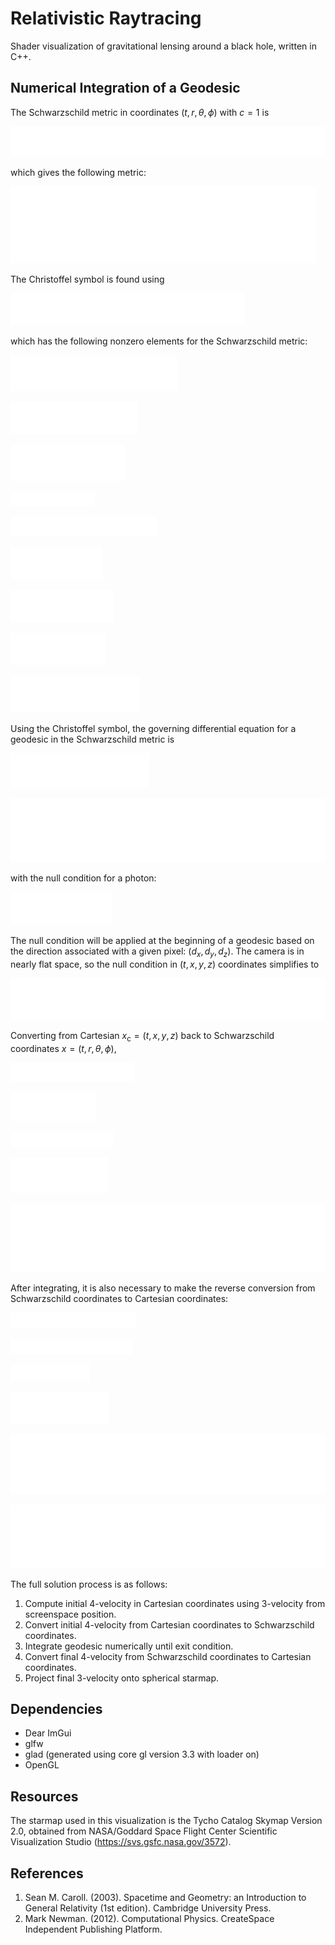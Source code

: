 # Relativistic Raytracing
Shader visualization of gravitational lensing around a black hole, written in C++.

## Numerical Integration of a Geodesic

The Schwarzschild metric in coordinates $(t,r,\theta,\phi)$ with $c=1$ is  

![0](./equations/0.png)

which gives the following metric:

![1](./equations/1.png)

The Christoffel symbol is found using

![2](./equations/2.png)

which has the following nonzero elements for the Schwarzschild metric:

![3](./equations/3.png)


![4](./equations/4.png)


![5](./equations/5.png)


![6](./equations/6.png)


![7](./equations/7.png)


![8](./equations/8.png)


![9](./equations/9.png)


![10](./equations/10.png)


![11](./equations/11.png)

Using the Christoffel symbol, the governing differential equation for a geodesic in the Schwarzschild metric is

![12](./equations/12.png)


![13](./equations/13.png)

with the null condition for a photon:

![14](./equations/14.png)

The null condition will be applied at the beginning of a geodesic based on the direction associated with a given pixel: $(d_x, d_y, d_z)$. The camera is in nearly flat space, so the null condition in $(t,x,y,z)$ coordinates simplifies to

![15](./equations/15.png)

Converting from Cartesian $x_\mathrm{c}=(t,x,y,z)$ back to Schwarzschild coordinates $x=(t,r,\theta,\phi)$,

![16](./equations/16.png)


![17](./equations/17.png)


![18](./equations/18.png)


![19](./equations/19.png)


![20](./equations/20.png)

After integrating, it is also necessary to make the reverse conversion from Schwarzschild coordinates to Cartesian coordinates:

![21](./equations/21.png)


![22](./equations/22.png)


![23](./equations/23.png)


![24](./equations/24.png)


![25](./equations/25.png)


![26](./equations/26.png)


The full solution process is as follows:  
1. Compute initial 4-velocity in Cartesian coordinates using 3-velocity from screenspace position.
2. Convert initial 4-velocity from Cartesian coordinates to Schwarzschild coordinates.
3. Integrate geodesic numerically until exit condition.
4. Convert final 4-velocity from Schwarzschild coordinates to Cartesian coordinates.
5. Project final 3-velocity onto spherical starmap.

## Dependencies
- Dear ImGui
- glfw  
- glad (generated using core gl version 3.3 with loader on)  
- OpenGL

## Resources
The starmap used in this visualization is the Tycho Catalog Skymap Version 2.0, obtained from NASA/Goddard Space Flight Center Scientific Visualization Studio (https://svs.gsfc.nasa.gov/3572).

## References
1. Sean M. Caroll. (2003). Spacetime and Geometry: an Introduction to General Relativity (1st edition). Cambridge University Press.  
2. Mark Newman. (2012). Computational Physics. CreateSpace Independent Publishing Platform.